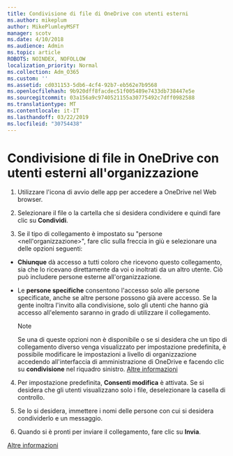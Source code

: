 ```yaml
---
title: Condivisione di file di OneDrive con utenti esterni
ms.author: mikeplum
author: MikePlumleyMSFT
manager: scotv
ms.date: 4/10/2018
ms.audience: Admin
ms.topic: article
ROBOTS: NOINDEX, NOFOLLOW
localization_priority: Normal
ms.collection: Adm_O365
ms.custom: ''
ms.assetid: cd031153-5db6-4cf4-92b7-eb562e7b9568
ms.openlocfilehash: 9b920dff8facdec51f005489e7433db738447e5e
ms.sourcegitcommit: 03a156a9c9740521155a30775492c7dff0982588
ms.translationtype: MT
ms.contentlocale: it-IT
ms.lasthandoff: 03/22/2019
ms.locfileid: "30754438"
---
```

# <a name="share-files-in-onedrive-with-people-outside-your-organization"></a>Condivisione di file in OneDrive con utenti esterni all'organizzazione

1. Utilizzare l'icona di avvio delle app per accedere a OneDrive nel Web browser. 
    
2. Selezionare il file o la cartella che si desidera condividere e quindi fare clic su **Condividi**. 
    
3. Se il tipo di collegamento è impostato su "persone \<nell'organizzazione\>", fare clic sulla freccia in giù e selezionare una delle opzioni seguenti: 
    
  - **Chiunque** dà accesso a tutti coloro che ricevono questo collegamento, sia che lo ricevano direttamente da voi o inoltrati da un altro utente. Ciò può includere persone esterne all'organizzazione. 
    
  - Le **persone specifiche** consentono l'accesso solo alle persone specificate, anche se altre persone possono già avere accesso. Se la gente inoltra l'invito alla condivisione, solo gli utenti che hanno già accesso all'elemento saranno in grado di utilizzare il collegamento. 
    
    > [!NOTE]
    > Se una di queste opzioni non è disponibile o se si desidera che un tipo di collegamento diverso venga visualizzato per impostazione predefinita, è possibile modificare le impostazioni a livello di organizzazione accedendo all'interfaccia di amministrazione di OneDrive e facendo clic su **condivisione** nel riquadro sinistro. [Altre informazioni](https://go.microsoft.com/fwlink/?linkid=871961)
  
4. Per impostazione predefinita, **Consenti modifica** è attivata. Se si desidera che gli utenti visualizzano solo i file, deselezionare la casella di controllo. 
    
5. Se lo si desidera, immettere i nomi delle persone con cui si desidera condividerlo e un messaggio.
    
6. Quando si è pronti per inviare il collegamento, fare clic su **Invia**. 
    
[Altre informazioni](https://go.microsoft.com/fwlink/?linkid=871861)
  


